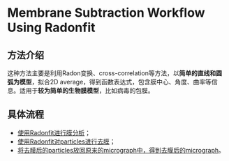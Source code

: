 # Membrane Subtraction Workflow Using Radonfit

## 方法介绍

这种方法主要是利用Radon变换、cross-correlation等方法，以**简单的直线和圆弧为模型**，拟合2D average，得到函数表达式，包含膜中心、角度、曲率等信息。适用于**较为简单的生物膜模型**，比如病毒的包膜。

## 具体流程

* [使用Radonfit进行膜分析](./Radonfit-Membrane-Analysis_zh-CN.md)；
* [使用Radonfit对particles进行去膜](./Radonfit-Membrane-Subtraction_zh-CN.md)；
* [将去膜后的particles放回原来的micrograph中，得到去膜后的micrograph](./Radonfit-Micrograph-Membrane-Subtraction_zh-CN.md)。

